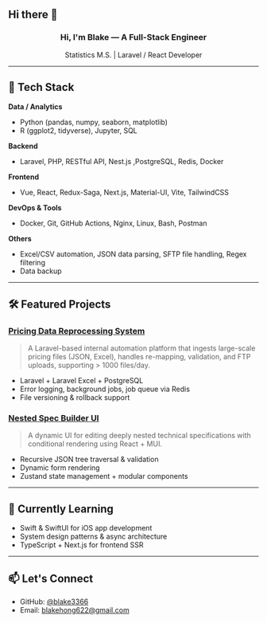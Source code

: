 ## Hi there 👋

<!--
**blake3366/blake3366** is a ✨ _special_ ✨ repository because its `README.md` (this file) appears on your GitHub profile.

Here are some ideas to get you started:

- 🔭 I’m currently working on ...
- 🌱 I’m currently learning ...
- 👯 I’m looking to collaborate on ...
- 🤔 I’m looking for help with ...
- 💬 Ask me about ...
- 📫 How to reach me: ...
- 😄 Pronouns: ...
- ⚡ Fun fact: ...
-->
<h3 align="center">Hi, I'm Blake — A Full-Stack Engineer</h1>
<p align="center">Statistics M.S. | Laravel / React Developer </p>

---

## 🚀 Tech Stack

**Data / Analytics**
- Python (pandas, numpy, seaborn, matplotlib)
- R (ggplot2, tidyverse), Jupyter, SQL
  
**Backend**
- Laravel, PHP, RESTful API, Nest.js ,PostgreSQL, Redis, Docker

**Frontend**
- Vue, React, Redux-Saga, Next.js, Material-UI, Vite, TailwindCSS

**DevOps & Tools**
- Docker, Git, GitHub Actions, Nginx, Linux, Bash, Postman

**Others**
- Excel/CSV automation, JSON data parsing, SFTP file handling, Regex filtering
- Data backup

---

## 🛠️ Featured Projects

### [Pricing Data Reprocessing System](https://github.com/your-repo)
> A Laravel-based internal automation platform that ingests large-scale pricing files (JSON, Excel), handles re-mapping, validation, and FTP uploads, supporting > 1000 files/day.

- Laravel + Laravel Excel + PostgreSQL
- Error logging, background jobs, job queue via Redis
- File versioning & rollback support

### [Nested Spec Builder UI](https://github.com/your-repo)
> A dynamic UI for editing deeply nested technical specifications with conditional rendering using React + MUI.

- Recursive JSON tree traversal & validation
- Dynamic form rendering
- Zustand state management + modular components

---

## 🧠 Currently Learning

- Swift & SwiftUI for iOS app development
- System design patterns & async architecture
- TypeScript + Next.js for frontend SSR

---

## 📫 Let's Connect
- GitHub: [@blake3366](https://github.com/blake3366)
- Email: blakehong622@gmail.com
